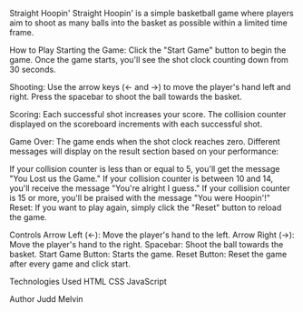 Straight Hoopin'
Straight Hoopin' is a simple basketball game where players aim to shoot as many balls into the basket as possible within a limited time frame.

How to Play
Starting the Game: Click the "Start Game" button to begin the game. Once the game starts, you'll see the shot clock counting down from 30 seconds.

Shooting: Use the arrow keys (← and →) to move the player's hand left and right. Press the spacebar to shoot the ball towards the basket.

Scoring: Each successful shot increases your score. The collision counter displayed on the scoreboard increments with each successful shot.

Game Over: The game ends when the shot clock reaches zero. Different messages will display on the result section based on your performance:

If your collision counter is less than or equal to 5, you'll get the message "You Lost us the Game."
If your collision counter is between 10 and 14, you'll receive the message "You're alright I guess."
If your collision counter is 15 or more, you'll be praised with the message "You were Hoopin'!"
Reset: If you want to play again, simply click the "Reset" button to reload the game.

Controls
Arrow Left (←): Move the player's hand to the left.
Arrow Right (→): Move the player's hand to the right.
Spacebar: Shoot the ball towards the basket.
Start Game Button: Starts the game. 
Reset Button: Reset the game after every game and click start. 

Technologies Used
HTML
CSS
JavaScript

Author
Judd Melvin
